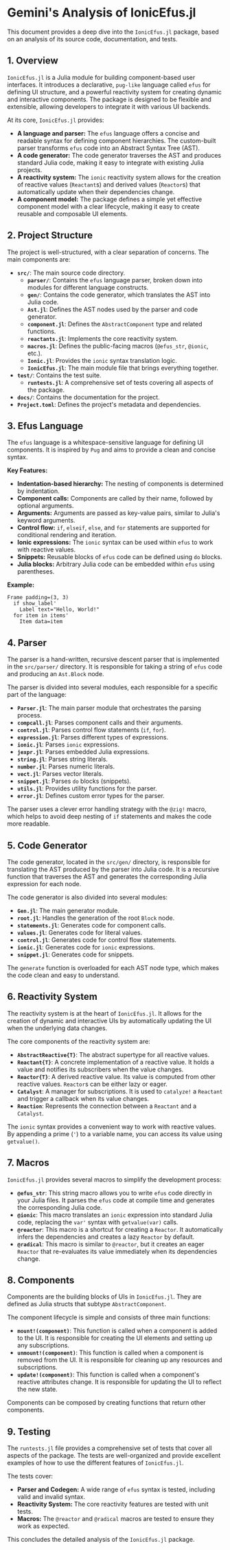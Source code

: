 
# Gemini's Analysis of IonicEfus.jl

This document provides a deep dive into the `IonicEfus.jl` package, based on an analysis of its source code, documentation, and tests.

## 1. Overview

`IonicEfus.jl` is a Julia module for building component-based user interfaces. It introduces a declarative, `pug-like` language called `efus` for defining UI structure, and a powerful reactivity system for creating dynamic and interactive components. The package is designed to be flexible and extensible, allowing developers to integrate it with various UI backends.

At its core, `IonicEfus.jl` provides:

*   **A language and parser:** The `efus` language offers a concise and readable syntax for defining component hierarchies. The custom-built parser transforms `efus` code into an Abstract Syntax Tree (AST).
*   **A code generator:** The code generator traverses the AST and produces standard Julia code, making it easy to integrate with existing Julia projects.
*   **A reactivity system:** The `ionic` reactivity system allows for the creation of reactive values (`Reactant`s) and derived values (`Reactor`s) that automatically update when their dependencies change.
*   **A component model:** The package defines a simple yet effective component model with a clear lifecycle, making it easy to create reusable and composable UI elements.

## 2. Project Structure

The project is well-structured, with a clear separation of concerns. The main components are:

*   **`src/`**: The main source code directory.
    *   **`parser/`**: Contains the `efus` language parser, broken down into modules for different language constructs.
    *   **`gen/`**: Contains the code generator, which translates the AST into Julia code.
    *   **`Ast.jl`**: Defines the AST nodes used by the parser and code generator.
    *   **`component.jl`**: Defines the `AbstractComponent` type and related functions.
    *   **`reactants.jl`**: Implements the core reactivity system.
    *   **`macros.jl`**: Defines the public-facing macros (`@efus_str`, `@ionic`, etc.).
    *   **`Ionic.jl`**: Provides the `ionic` syntax translation logic.
    *   **`IonicEfus.jl`**: The main module file that brings everything together.
*   **`test/`**: Contains the test suite.
    *   **`runtests.jl`**: A comprehensive set of tests covering all aspects of the package.
*   **`docs/`**: Contains the documentation for the project.
*   **`Project.toml`**: Defines the project's metadata and dependencies.

## 3. Efus Language

The `efus` language is a whitespace-sensitive language for defining UI components. It is inspired by `Pug` and aims to provide a clean and concise syntax.

**Key Features:**

*   **Indentation-based hierarchy:** The nesting of components is determined by indentation.
*   **Component calls:** Components are called by their name, followed by optional arguments.
*   **Arguments:** Arguments are passed as key-value pairs, similar to Julia's keyword arguments.
*   **Control flow:** `if`, `elseif`, `else`, and `for` statements are supported for conditional rendering and iteration.
*   **Ionic expressions:** The `ionic` syntax can be used within `efus` to work with reactive values.
*   **Snippets:** Reusable blocks of `efus` code can be defined using `do` blocks.
*   **Julia blocks:** Arbitrary Julia code can be embedded within `efus` using parentheses.

**Example:**

```efus
Frame padding=(3, 3)
  if show_label'
    Label text="Hello, World!"
  for item in items'
    Item data=item
```

## 4. Parser

The parser is a hand-written, recursive descent parser that is implemented in the `src/parser/` directory. It is responsible for taking a string of `efus` code and producing an `Ast.Block` node.

The parser is divided into several modules, each responsible for a specific part of the language:

*   **`Parser.jl`**: The main parser module that orchestrates the parsing process.
*   **`compcall.jl`**: Parses component calls and their arguments.
*   **`control.jl`**: Parses control flow statements (`if`, `for`).
*   **`expression.jl`**: Parses different types of expressions.
*   **`ionic.jl`**: Parses `ionic` expressions.
*   **`jexpr.jl`**: Parses embedded Julia expressions.
*   **`string.jl`**: Parses string literals.
*   **`number.jl`**: Parses numeric literals.
*   **`vect.jl`**: Parses vector literals.
*   **`snippet.jl`**: Parses `do` blocks (snippets).
*   **`utils.jl`**: Provides utility functions for the parser.
*   **`error.jl`**: Defines custom error types for the parser.

The parser uses a clever error handling strategy with the `@zig!` macro, which helps to avoid deep nesting of `if` statements and makes the code more readable.

## 5. Code Generator

The code generator, located in the `src/gen/` directory, is responsible for translating the AST produced by the parser into Julia code. It is a recursive function that traverses the AST and generates the corresponding Julia expression for each node.

The code generator is also divided into several modules:

*   **`Gen.jl`**: The main generator module.
*   **`root.jl`**: Handles the generation of the root `Block` node.
*   **`statements.jl`**: Generates code for component calls.
*   **`values.jl`**: Generates code for literal values.
*   **`control.jl`**: Generates code for control flow statements.
*   **`ionic.jl`**: Generates code for `ionic` expressions.
*   **`snippet.jl`**: Generates code for snippets.

The `generate` function is overloaded for each AST node type, which makes the code clean and easy to understand.

## 6. Reactivity System

The reactivity system is at the heart of `IonicEfus.jl`. It allows for the creation of dynamic and interactive UIs by automatically updating the UI when the underlying data changes.

The core components of the reactivity system are:

*   **`AbstractReactive{T}`**: The abstract supertype for all reactive values.
*   **`Reactant{T}`**: A concrete implementation of a reactive value. It holds a value and notifies its subscribers when the value changes.
*   **`Reactor{T}`**: A derived reactive value. Its value is computed from other reactive values. `Reactor`s can be either lazy or eager.
*   **`Catalyst`**: A manager for subscriptions. It is used to `catalyze!` a `Reactant` and trigger a callback when its value changes.
*   **`Reaction`**: Represents the connection between a `Reactant` and a `Catalyst`.

The `ionic` syntax provides a convenient way to work with reactive values. By appending a prime (`'`) to a variable name, you can access its value using `getvalue()`.

## 7. Macros

`IonicEfus.jl` provides several macros to simplify the development process:

*   **`@efus_str`**: This string macro allows you to write `efus` code directly in your Julia files. It parses the `efus` code at compile time and generates the corresponding Julia code.
*   **`@ionic`**: This macro translates an `ionic` expression into standard Julia code, replacing the `var'` syntax with `getvalue(var)` calls.
*   **`@reactor`**: This macro is a shortcut for creating a `Reactor`. It automatically infers the dependencies and creates a lazy `Reactor` by default.
*   **`@radical`**: This macro is similar to `@reactor`, but it creates an eager `Reactor` that re-evaluates its value immediately when its dependencies change.

## 8. Components

Components are the building blocks of UIs in `IonicEfus.jl`. They are defined as Julia structs that subtype `AbstractComponent`.

The component lifecycle is simple and consists of three main functions:

*   **`mount!(component)`**: This function is called when a component is added to the UI. It is responsible for creating the UI elements and setting up any subscriptions.
*   **`unmount!(component)`**: This function is called when a component is removed from the UI. It is responsible for cleaning up any resources and subscriptions.
*   **`update!(component)`**: This function is called when a component's reactive attributes change. It is responsible for updating the UI to reflect the new state.

Components can be composed by creating functions that return other components.

## 9. Testing

The `runtests.jl` file provides a comprehensive set of tests that cover all aspects of the package. The tests are well-organized and provide excellent examples of how to use the different features of `IonicEfus.jl`.

The tests cover:

*   **Parser and Codegen:** A wide range of `efus` syntax is tested, including valid and invalid syntax.
*   **Reactivity System:** The core reactivity features are tested with unit tests.
*   **Macros:** The `@reactor` and `@radical` macros are tested to ensure they work as expected.

This concludes the detailed analysis of the `IonicEfus.jl` package.
